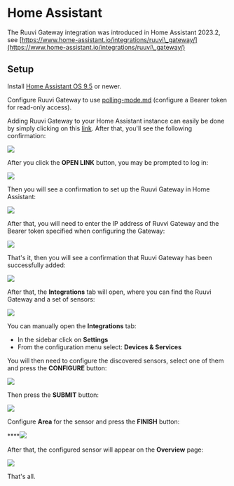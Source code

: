 # Home Assistant

The Ruuvi Gateway integration was introduced in Home Assistant 2023.2, see [https://www.home-assistant.io/integrations/ruuvi\_gateway/](https://www.home-assistant.io/integrations/ruuvi\_gateway/)

## Setup

Install [Home Assistant OS 9.5](https://github.com/home-assistant/operating-system/releases/tag/9.5) or newer.

Configure Ruuvi Gateway to use [polling-mode.md](../examples/polling-mode.md "mention") (configure a Bearer token for read-only access).

Adding Ruuvi Gateway to your Home Assistant instance can easily be done by simply clicking on this [link](https://my.home-assistant.io/redirect/config\_flow\_start?domain=ruuvi\_gateway). After that, you'll see the following confirmation:

![](../.gitbook/assets/image.png)

After you click the **OPEN LINK** button, you may be prompted to log in:

![](<../.gitbook/assets/image (30).png>)

Then you will see a confirmation to set up the Ruuvi Gateway in Home Assistant:

![](<../.gitbook/assets/image (1).png>)

After that, you will need to enter the IP address of Ruvvi Gateway and the Bearer token specified when configuring the Gateway:

![](<../.gitbook/assets/image (26).png>)

That's it, then you will see a confirmation that Ruuvi Gateway has been successfully added:

![](<../.gitbook/assets/image (23).png>)

After that, the **Integrations** tab will open, where you can find the Ruuvi Gateway and a set of sensors:

![](<../.gitbook/assets/image (20).png>)

You can manually open the **Integrations** tab:

* In the sidebar click on **Settings**
* From the configuration menu select: **Devices & Services**

You will then need to configure the discovered sensors, select one of them and press the **CONFIGURE** button:

****![](<../.gitbook/assets/image (15).png>)****

Then press the **SUBMIT** button:

****![](<../.gitbook/assets/image (18).png>)****

Configure **Area** for the sensor and press the **FINISH** button:

****![](<../.gitbook/assets/image (19).png>)

After that, the configured sensor will appear on the **Overview** page:

****![](<../.gitbook/assets/image (45).png>)****

That's all.
